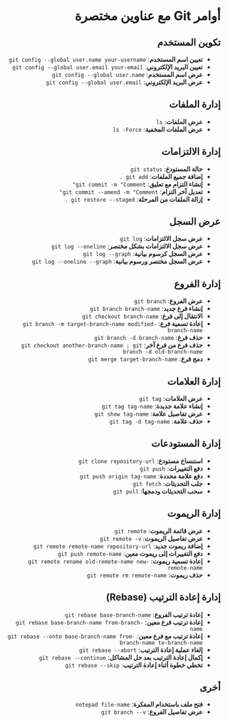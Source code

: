 <div dir="rtl">

# أوامر Git مع عناوين مختصرة

## تكوين المستخدم

- **تعيين اسم المستخدم**: `git config --global user.name your-username`
- **تعيين البريد الإلكتروني**: `git config --global user.email your-email`
- **عرض اسم المستخدم**: `git config --global user.name`
- **عرض البريد الإلكتروني**: `git config --global user.email`

## إدارة الملفات

- **عرض الملفات**: `ls`
- **عرض الملفات المخفية**: `ls -Force`

## إدارة الالتزامات

- **حالة المستودع**: `git status`
- **إضافة جميع الملفات**: `git add .`
- **إنشاء التزام مع تعليق**: `git commit -m "Comment"`
- **تعديل آخر التزام**: `git commit --amend -m "Comment"`
- **إزالة الملفات من المرحلة**: `git restore --staged .`

## عرض السجل

- **عرض سجل الالتزامات**: `git log`
- **عرض سجل الالتزامات بشكل مختصر**: `git log --oneline`
- **عرض السجل كرسوم بيانية**: `git log --graph`
- **عرض السجل مختصر ورسوم بيانية**: `git log --oneline --graph`

## إدارة الفروع

- **عرض الفروع**: `git branch`
- **إنشاء فرع جديد**: `git branch branch-name`
- **الانتقال إلى فرع**: `git checkout branch-name`
- **إعادة تسمية فرع**: `git branch -m target-branch-name modified-branch-name`
- **حذف فرع**: `git branch -d branch-name`
- **حذف فرع من فرع آخر**: `git checkout another-branch-name ; git branch -d old-branch-name`
- **دمج فرع**: `git merge target-branch-name`

## إدارة العلامات

- **عرض العلامات**: `git tag`
- **إنشاء علامة جديدة**: `git tag tag-name`
- **عرض تفاصيل علامة**: `git show tag-name`
- **حذف علامة**: `git tag -d tag-name`

## إدارة المستودعات

- **استنساخ مستودع**: `git clone repository-url`
- **دفع التغييرات**: `git push`
- **دفع علامة محددة**: `git push origin tag-name`
- **جلب التحديثات**: `git fetch`
- **سحب التحديثات ودمجها**: `git pull`

## إدارة الريموت

- **عرض قائمة الريموت**: `git remote`
- **عرض تفاصيل الريموت**: `git remote -v`
- **إضافة ريموت جديد**: `git remote remote-name repository-url`
- **دفع التغييرات إلى ريموت معين**: `git push remote-name`
- **إعادة تسمية ريموت**: `git remote rename old-remote-name new-remote-name`
- **حذف ريموت**: `git remote rm remote-name`

## إدارة إعادة الترتيب (Rebase)

- **إعادة ترتيب الفروع**: `git rebase base-branch-name`
- **إعادة ترتيب فرع معين**: `git rebase base-branch-name from-branch-name`
- **إعادة ترتيب مع فرع معين**: `git rebase --onto base-branch-name from-branch-name to-branch-name`
- **إلغاء عملية إعادة الترتيب**: `git rebase --abort`
- **إكمال إعادة الترتيب بعد حل المشاكل**: `git rebase --continue`
- **تخطي خطوة أثناء إعادة الترتيب**: `git rebase --skip`

## أخرى

- **فتح ملف باستخدام المفكرة**: `notepad file-name`
- **عرض تفاصيل الفروع**: `git branch --v`

</div>